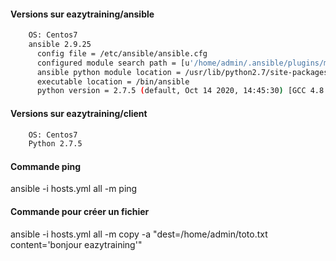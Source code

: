 #### Versions sur eazytraining/ansible 
```bash
    OS: Centos7
    ansible 2.9.25
      config file = /etc/ansible/ansible.cfg
      configured module search path = [u'/home/admin/.ansible/plugins/modules', u'/usr/share/ansible/plugins/modules']
      ansible python module location = /usr/lib/python2.7/site-packages/ansible
      executable location = /bin/ansible
      python version = 2.7.5 (default, Oct 14 2020, 14:45:30) [GCC 4.8.5 20150623 (Red Hat 4.8.5-44)]
```
  
#### Versions sur eazytraining/client
```bash
    OS: Centos7
    Python 2.7.5
```    

#### Commande ping

ansible -i hosts.yml all -m ping
 
#### Commande pour créer un fichier

ansible -i hosts.yml all -m copy -a "dest=/home/admin/toto.txt content='bonjour eazytraining'"